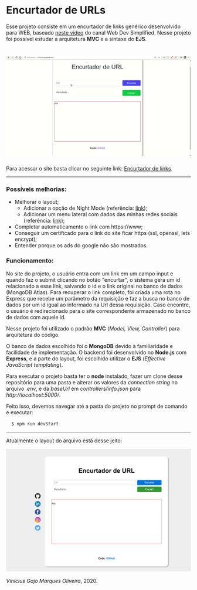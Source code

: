 # Encurtador de URLs

Esse projeto consiste em um encurtador de links genérico desenvolvido para WEB, baseado <a href="https://www.youtube.com/watch?v=SLpUKAGnm-g">neste vídeo</a> do canal Web Dev Simplified. Nesse projeto foi possível estudar a arquitetura **MVC** e a sintaxe do **EJS**.

<h1 align="center">
  <img src="assets-github/urlEncurtadorPreview.gif" alt="Gif mostrando o funcionamento do sistema.">
</h1>

Para acessar o site basta clicar no seguinte link: [Encurtador de links](http://urlcurto.appspot.com/).

---

### Possíveis melhorias:

- Melhorar o layout;
  - Adicionar a opção de Night Mode (referência: <a href="https://willianjusten.com.br/adicionando-night-mode-no-seu-site/">link</a>);
  - Adicionar um menu lateral com dados das minhas redes sociais (referência: <a href="https://willianjusten.com.br/menu-sticky-e-smooth-scroll-com-css-puro/">link</a>);
- Completar automaticamente o link com https://www;
- Conseguir um certificado para o link do site ficar https (ssl, openssl, lets encrypt);
- Entender porque os ads do google não são mostrados.

### Funcionamento:

No site do projeto, o usuário entra com um link em um campo input e quando faz o submit clicando no botão "encurtar", o sistema gera um id relacionado a esse link, salvando o id e o link original no banco de dados (MongoDB Atlas). Para recuperar o link completo, foi criada uma rota no Express que recebe um parâmetro da requisição e faz a busca no banco de dados por um id igual ao informado na Url dessa requisição. Caso encontre, o usuário é redirecionado para o site correspondente armazenado no banco de dados com aquele id.

Nesse projeto foi utilizado o padrão <strong>MVC</strong> (<i>Model, View, Controller</i>) para arquitetura do código.

O banco de dados escolhido foi o <strong>MongoDB</strong> devido à familiaridade e facilidade de implementação. O backend foi desenvolvido no <strong>Node.js</strong> com <strong>Express</strong>, e a parte do layout, foi escolhido utilizar o <strong>EJS</strong> (<i>Effective JavaScript templating</i>).

Para executar o projeto basta ter o <strong>node</strong> instalado, fazer um clone desse repositório para uma pasta e alterar os valores da <i>connection string</i> no arquivo <i>.env</i>, e da <i>baseUrl</i> em <i>controllers/info.json</i> para <i>http://localhost:5000/</i>.

Feito isso, devemos navegar até a pasta do projeto no prompt de comando e executar:

```bash
  $ npm run devStart
```

<hr>

Atualmente o layout do arquivo está desse jeito:

![Imagem mostrando o layout atual do projeto](https://github.com/64J0/UrlEncurtador/blob/master/assets-github/screenshot.png)

<i>Vinícius Gajo Marques Oliveira</i>, 2020.
